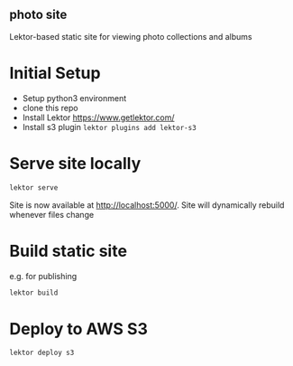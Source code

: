 photo site
----

Lektor-based static site for viewing photo collections and albums

# Initial Setup
* Setup python3 environment
* clone this repo
* Install Lektor https://www.getlektor.com/
* Install s3 plugin `lektor plugins add lektor-s3`
# Serve site locally
```bash
lektor serve
```
Site is now available at [http://localhost:5000/](http://localhost:5000/). Site will dynamically rebuild whenever files change

# Build static site
e.g. for publishing
```bash
lektor build
```

# Deploy to AWS S3
```bash
lektor deploy s3
```